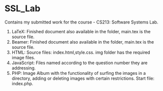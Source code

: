 # SSL_Lab
Contains my submitted work for the course - CS213: Software Systems Lab.

1) LaTeX: Finished document also available in the folder, main.tex is the source file.
2) Beamer: Finished document also available in the folder, main.tex is the source file.
3) HTML: Source files: index.html,style.css. img folder has the required image files.
4) JavaScript: Files named according to the question number they are addressing.
5) PHP: Image Album with the functionality of surfing the images in a directory, adding or deleting images with certain restrictions. Start file: index.php.

